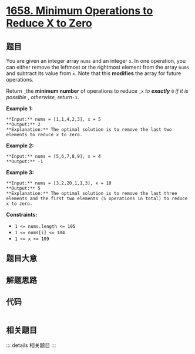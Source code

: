# [1658. Minimum Operations to Reduce X to Zero](https://leetcode.com/problems/minimum-operations-to-reduce-x-to-zero)

## 题目

You are given an integer array `nums` and an integer `x`. In one operation,
you can either remove the leftmost or the rightmost element from the array
`nums` and subtract its value from `x`. Note that this **modifies** the array
for future operations.

Return _the **minimum number** of operations to reduce _`x` _to **exactly**_
`0` _if it is possible_ _, otherwise, return_`-1`.



**Example 1:**

    
    
    **Input:** nums = [1,1,4,2,3], x = 5
    **Output:** 2
    **Explanation:** The optimal solution is to remove the last two elements to reduce x to zero.
    

**Example 2:**

    
    
    **Input:** nums = [5,6,7,8,9], x = 4
    **Output:** -1
    

**Example 3:**

    
    
    **Input:** nums = [3,2,20,1,1,3], x = 10
    **Output:** 5
    **Explanation:** The optimal solution is to remove the last three elements and the first two elements (5 operations in total) to reduce x to zero.
    



**Constraints:**

  * `1 <= nums.length <= 105`
  * `1 <= nums[i] <= 104`
  * `1 <= x <= 109`


## 题目大意

## 解题思路

## 代码

```javascript

```

## 相关题目

::: details 相关题目
:::
